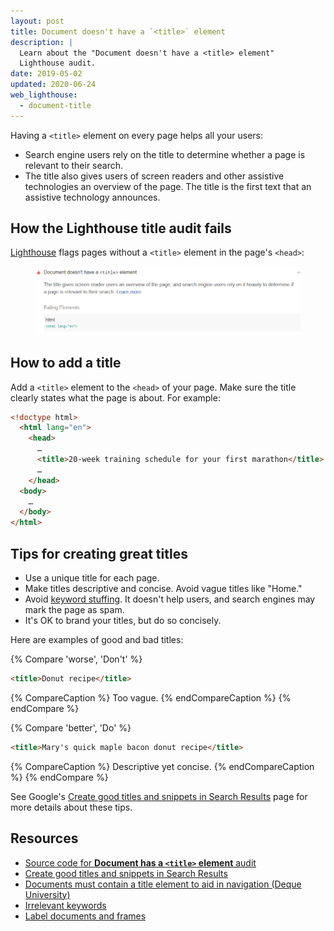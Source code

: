 ```yaml
---
layout: post
title: Document doesn't have a `<title>` element
description: |
  Learn about the "Document doesn't have a <title> element"
  Lighthouse audit.
date: 2019-05-02
updated: 2020-06-24
web_lighthouse:
  - document-title
---
```


Having a `<title>` element on every page helps all your users:

- Search engine users rely on the title to determine whether a page is
relevant to their search.
- The title also gives users of screen readers and other assistive technologies
  an overview of the page. The title is the first text
  that an assistive technology announces.

## How the Lighthouse title audit fails

[Lighthouse](https://developers.google.com/web/tools/lighthouse/) flags pages
without a `<title>` element in the page's `<head>`:

<figure class="w-figure">
  <img class="w-screenshot w-screenshot" src="document-title.png" alt="Lighthouse audit showing HTML document doesn't have a title elemement">
</figure>

## How to add a title

Add a `<title>` element to the `<head>` of your page. Make sure the title
clearly states what the page is about. For example:

```html
<!doctype html>
  <html lang="en">
    <head>
      …
      <title>20-week training schedule for your first marathon</title>
      …
    </head>
  <body>
    …
  </body>
</html>
```

## Tips for creating great titles

- Use a unique title for each page.
- Make titles descriptive and concise. Avoid vague titles like "Home."
- Avoid [keyword stuffing](https://support.google.com/webmasters/answer/66358).
  It doesn't help users, and search engines may mark the page as spam.
- It's OK to brand your titles, but do so concisely.

Here are examples of good and bad titles:

{% Compare 'worse', 'Don\'t' %}
```html
<title>Donut recipe</title>
```
{% CompareCaption %}
Too vague.
{% endCompareCaption %}
{% endCompare %}

{% Compare 'better', 'Do' %}
```html
<title>Mary's quick maple bacon donut recipe</title>
```
{% CompareCaption %}
Descriptive yet concise.
{% endCompareCaption %}
{% endCompare %}

See Google's [Create good titles and snippets in Search Results](https://support.google.com/webmasters/answer/35624)
page for more details about these tips.

## Resources

- [Source code for **Document has a `<title>` element** audit](https://github.com/GoogleChrome/lighthouse/blob/master/lighthouse-core/audits/accessibility/document-title.js)
- [Create good titles and snippets in Search Results](https://support.google.com/webmasters/answer/35624)
- [Documents must contain a title element to aid in navigation (Deque University)](https://dequeuniversity.com/rules/axe/3.2/document-title)
- [Irrelevant keywords](https://support.google.com/webmasters/answer/66358)
- [Label documents and frames](/labels-and-text-alternatives#label-documents-and-frames)
